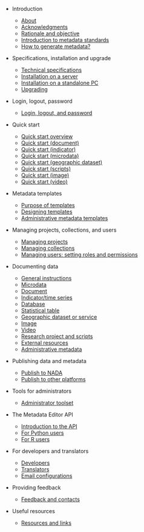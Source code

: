 * Introduction

    * [About](intro_about.md)
    * [Acknowledgments](intro_acknowledgments.md)
    * [Rationale and objective](intro_rationale.md)
    * [Introduction to metadata standards](intro_metadata_standards.md)
    * [How to generate metadata?](intro_metadata_creation.md)
    
* Specifications, installation and upgrade
  
    * [Technical specifications](tech_technical_specifications.md)
    * [Installation on a server](tech_installation.md)
    * [Installation on a standalone PC](tech_installation_pc.md)
    * [Upgrading](tech_upgrading.md)
    
* Login, logout, password

    * [Login, logout, and password](user_login.md)  
 
* Quick start
  
    * [Quick start overview](quick_start_overview.md)
    * [Quick start (document)](quick_start_document.md)
    * [Quick start (indicator)](quick_start_indicator.md)
    * [Quick start (microdata)](quick_start_microdata.md)
    * [Quick start (geographic dataset)](quick_start_geographic.md)
    * [Quick start (scripts)](quick_start_script.md)
    * [Quick start (image)](quick_start_image.md)
    * [Quick start (video)](quick_start_video.md)

* Metadata templates
   
   * [Purpose of templates](templates_purpose.md)
   * [Designing templates](templates_design.md)
   * [Administrative metadata templates](templates_administrative.md)

* Managing projects, collections, and users
  
   * [Managing projects](managing_projects.md)
   * [Managing collections](managing_collections.md)
   * [Managing users: setting roles and permissions](tech_roles_permissions.md)

* Documenting data

    * [General instructions](documenting_general_instructions.md)
    * [Microdata](documenting_microdata.md)
    * [Document](documenting_document.md)
    * [Indicator/time series](documenting_indicator.md)
    * [Database](documenting_database.md)
    * [Statistical table](documenting_table.md)
    * [Geographic dataset or service](documenting_geographic.md)
    * [Image](documenting_image.md)
    * [Video](documenting_video.md)
    * [Research project and scripts](documenting_script.md)
    * [External resources](documenting_external_resource.md)
    * [Administrative metadata](documenting_administrative_metadata.md)

* Publishing data and metadata 

    * [Publish to NADA](publish_to_nada.md)
    * [Publish to other platforms](publish_to_other_platforms.md)
   
* Tools for administrators

   * [Administrator toolset](admin_tools.md)  
   
* The Metadata Editor API

   * [Introduction to the API](ME_API.md)
   * [For Python users](API_python.md)
   * [For R users](API_R.md)
   
* For developers and translators

    * [Developers](developers.md)
    * [Translators](translators.md)
    * [Email configurations](configurations_email.md)

* Providing feedback

    * [Feedback and contacts](feedback.md)
 
* Useful resources

    * [Resources and links](useful_resources.md)
